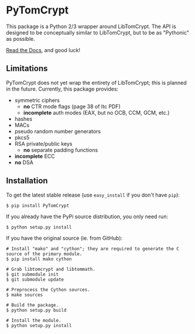 
PyTomCrypt
==========

This package is a Python 2/3 wrapper around LibTomCrypt. The API is designed to be conceptually similar to LibTomCrypt, but to be as "Pythonic" as possible.

[Read the Docs](http://mikeboers.github.io/PyTomCrypt/), and good luck!


Limitations
-----------

PyTomCrypt does not yet wrap the entirety of LibTomCrypt; this is planned in the future. Currently, this package provides:

- symmetric ciphers
    - **no** CTR mode flags (page 38 of ltc PDF)
    - **incomplete** auth modes (EAX, but no OCB, CCM, GCM, etc.)
- hashes
- MACs
- pseudo random number generators
- pkcs5
- RSA private/public keys
    - **no** separate padding functions
- **incomplete** ECC
- **no** DSA


Installation
------------

To get the latest stable release (use `easy_install` if you don't have `pip`):

    $ pip install PyTomCrypt

If you already have the PyPi source distribution, you only need run:

    $ python setup.py install

If you have the original source (ie. from GitHub):

    # Install "mako" and "cython"; they are required to generate the C source of the primary module.
    $ pip install mako cython
    
    # Grab libtomcrypt and libtommath.
    $ git submodule init
    $ git submodule update

    # Preprocess the Cython sources.
    $ make sources
    
    # Build the package.
    $ python setup.py build
    
    # Install the module.
    $ python setup.py install


